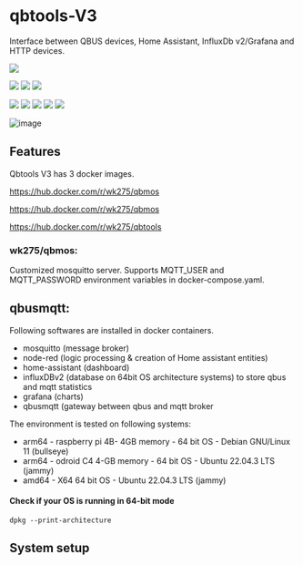 # qbtools-V3
Interface between QBUS devices, Home Assistant, InfluxDb v2/Grafana and HTTP devices.

![](https://img.shields.io/badge/release-v3.0-blue)                  

![](https://img.shields.io/badge/arch-arm64-yellow)
![](https://img.shields.io/badge/-amd64-yellow)
![](https://img.shields.io/badge/-i386-yellow)

![](https://img.shields.io/badge/-qbus-green)
![](https://img.shields.io/badge/-home_assistant-green)
![](https://img.shields.io/badge/-influxDB_v2/grafana-green)
![](https://img.shields.io/badge/-http-green)
![](https://img.shields.io/badge/-shelly-green)

![image](https://github.com/wk275/qbtools-V3/assets/55239601/a0e55525-3bd6-4f78-9bab-c3cfd865ef1f)


## Features 
Qbtools V3 has 3 docker images.

https://hub.docker.com/r/wk275/qbmos

https://hub.docker.com/r/wk275/qbmos

https://hub.docker.com/r/wk275/qbtools


### wk275/qbmos:
Customized mosquitto server.
Supports MQTT_USER and MQTT_PASSWORD environment variables in docker-compose.yaml.

## qbusmqtt: 

Following softwares are installed in docker containers.
- mosquitto (message broker)
- node-red (logic processing & creation of Home assistant entities)
- home-assistant (dashboard)
- influxDBv2 (database on 64bit OS architecture systems)  to store qbus and mqtt statistics
- grafana (charts)
- qbusmqtt (gateway between qbus and mqtt broker

The environment is tested on following systems:
- arm64 - raspberry pi 4B- 4GB memory - 64 bit OS - Debian GNU/Linux 11 (bullseye)
- arm64 - odroid C4 4-GB memory - 64 bit OS - Ubuntu 22.04.3 LTS (jammy)
- amd64 - X64 64 bit OS - Ubuntu 22.04.3 LTS (jammy)

#### Check if your OS is running in 64-bit mode
```
dpkg --print-architecture
```

## System setup

